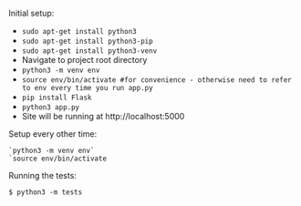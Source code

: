 Initial setup:
* `sudo apt-get install python3`
* `sudo apt-get install python3-pip`
* `sudo apt-get install python3-venv`
* Navigate to project root directory
* `python3 -m venv env`
* `source env/bin/activate #for convenience - otherwise need to refer to env every time you run app.py`
* `pip install Flask`
* `python3 app.py`
* Site will be running at http://localhost:5000

Setup every other time:
```
`python3 -m venv env`
`source env/bin/activate
```

Running the tests:
```
$ python3 -m tests
```
